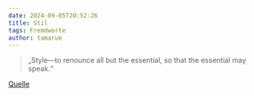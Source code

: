 ```yaml
---
date: 2024-09-05T20:52:26
title: Stil
tags: Fremdworte
author: tamarue
---
```


> „Style—to renounce all but the essential, so that the essential may speak.“

[Quelle](https://www.amazon.de/dp/0880012188?ref_=as_li_ss_tl&language=en_US&linkCode=gs2&linkId=513eb3a72e54d0f688261fc308be985f&tag=jamesclear0c-21%5DQuelle%5B/url%5D%7C)